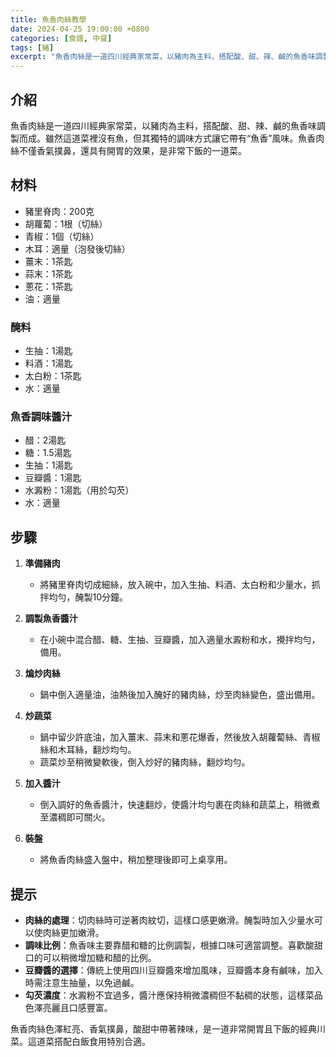 ```yaml
---
title: 魚香肉絲教學
date: 2024-04-25 19:00:00 +0800
categories: [食譜, 中餐]
tags: [豬] 
excerpt: "魚香肉絲是一道四川經典家常菜，以豬肉為主料，搭配酸、甜、辣、鹹的魚香味調製而成。雖然這道菜裡沒有魚，但其獨特的調味方式讓它帶有“魚香”風味。魚香肉絲不僅香氣撲鼻，還具有開胃的效果，是非常下飯的一道菜"
---
```


## 介紹
魚香肉絲是一道四川經典家常菜，以豬肉為主料，搭配酸、甜、辣、鹹的魚香味調製而成。雖然這道菜裡沒有魚，但其獨特的調味方式讓它帶有“魚香”風味。魚香肉絲不僅香氣撲鼻，還具有開胃的效果，是非常下飯的一道菜。

## 材料
- 豬里脊肉：200克
- 胡蘿蔔：1根（切絲）
- 青椒：1個（切絲）
- 木耳：適量（泡發後切絲）
- 薑末：1茶匙
- 蒜末：1茶匙
- 蔥花：1茶匙
- 油：適量

### 醃料
- 生抽：1湯匙
- 料酒：1湯匙
- 太白粉：1茶匙
- 水：適量

### 魚香調味醬汁
- 醋：2湯匙
- 糖：1.5湯匙
- 生抽：1湯匙
- 豆瓣醬：1湯匙
- 水澱粉：1湯匙（用於勾芡）
- 水：適量

## 步驟

1. **準備豬肉**  
   - 將豬里脊肉切成細絲，放入碗中，加入生抽、料酒、太白粉和少量水，抓拌均勻，醃製10分鐘。

2. **調製魚香醬汁**  
   - 在小碗中混合醋、糖、生抽、豆瓣醬，加入適量水澱粉和水，攪拌均勻，備用。

3. **煸炒肉絲**  
   - 鍋中倒入適量油，油熱後加入醃好的豬肉絲，炒至肉絲變色，盛出備用。

4. **炒蔬菜**  
   - 鍋中留少許底油，加入薑末、蒜末和蔥花爆香，然後放入胡蘿蔔絲、青椒絲和木耳絲，翻炒均勻。
   - 蔬菜炒至稍微變軟後，倒入炒好的豬肉絲，翻炒均勻。

5. **加入醬汁**  
   - 倒入調好的魚香醬汁，快速翻炒，使醬汁均勻裹在肉絲和蔬菜上，稍微煮至濃稠即可關火。

6. **裝盤**  
   - 將魚香肉絲盛入盤中，稍加整理後即可上桌享用。

## 提示
- **肉絲的處理**：切肉絲時可逆著肉紋切，這樣口感更嫩滑。醃製時加入少量水可以使肉絲更加嫩滑。
- **調味比例**：魚香味主要靠醋和糖的比例調製，根據口味可適當調整。喜歡酸甜口的可以稍微增加糖和醋的比例。
- **豆瓣醬的選擇**：傳統上使用四川豆瓣醬來增加風味，豆瓣醬本身有鹹味，加入時需注意生抽量，以免過鹹。
- **勾芡濃度**：水澱粉不宜過多，醬汁應保持稍微濃稠但不黏稠的狀態，這樣菜品色澤亮麗且口感豐富。

魚香肉絲色澤紅亮、香氣撲鼻，酸甜中帶著辣味，是一道非常開胃且下飯的經典川菜。這道菜搭配白飯食用特別合適。
